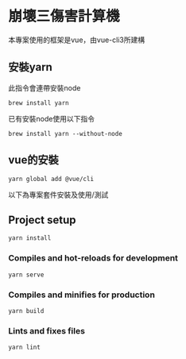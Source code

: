 # 崩壞三傷害計算機

本專案使用的框架是vue，由vue-cli3所建構

## 安裝yarn
此指令會連帶安裝node
```
brew install yarn
```

已有安裝node使用以下指令
```
brew install yarn --without-node
```

## vue的安裝
```
yarn global add @vue/cli
```

以下為專案套件安裝及使用/測試
## Project setup
```
yarn install
```

### Compiles and hot-reloads for development
```
yarn serve
```

### Compiles and minifies for production
```
yarn build
```

### Lints and fixes files
```
yarn lint
```
